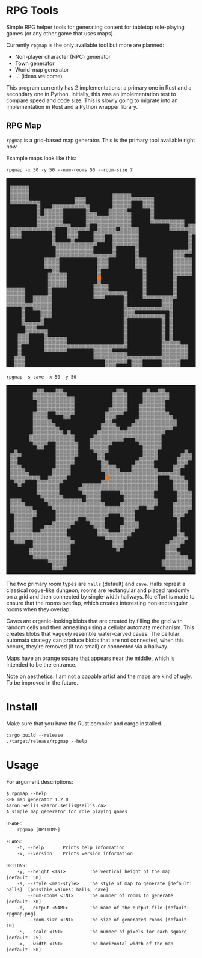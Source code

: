 # RPG Tools
Simple RPG helper tools for generating content for tabletop role-playing games
(or any other game that uses maps).

Currently `rpgmap` is the only available tool but more are planned:

* Non-player character (NPC) generator
* Town generator
* World-map generator
* ... (ideas welcome)

This program currently has 2 implementations: a primary one in Rust and a
secondary one in Python. Initially, this was an implementation test to compare
speed and code size. This is slowly going to migrate into an implementation in
Rust and a Python wrapper library.

## RPG Map
`rpgmap` is a grid-based map generator. This is the primary tool available
right now.

Example maps look like this:

```
rpgmap -x 50 -y 50 --num-rooms 50 --room-size 7
```
![Example halls map](doc/images/halls_50x50.png)

```
rpgmap -s cave -x 50 -y 50
```
![Example caves map](doc/images/caves_50x50.png)

The two primary room types are `halls` (default) and `cave`. Halls represt a
classical rogue-like dungeon; rooms are rectangular and placed randomly on a
grid and then connected by single-width hallways. No effort is made to ensure
that the rooms overlap, which creates interesting non-rectangular rooms when
they overlap.

Caves are organic-looking blobs that are created by filling the grid with
random cells and then annealing using a cellular automata mechanism. This
creates blobs that vaguely resemble water-carved caves. The cellular automata
strategy can produce blobs that are not connected, when this occurs, they're
removed (if too small) or connected via a hallway.

Maps have an orange square that appears near the middle, which is intended to
be the entrance.

Note on aesthetics: I am not a capable artist and the maps are kind of ugly. To
be improved in the future.

# Install
Make sure that you have the Rust compiler and cargo installed.
```
cargo build --release
./target/release/rpgmap --help
```

# Usage
For argument descriptions:
```
$ rpgmap --help
RPG map generator 1.2.0
Aaron Seilis <aaron.seilis@seilis.ca>
A simple map generator for role playing games

USAGE:
    rpgmap [OPTIONS]

FLAGS:
    -h, --help       Prints help information
    -V, --version    Prints version information

OPTIONS:
    -y, --height <INT>         The vertical height of the map [default: 50]
    -s, --style <map-style>    The style of map to generate [default: halls]  [possible values: halls, cave]
        --num-rooms <INT>      The number of rooms to generate [default: 30]
    -o, --output <NAME>        The name of the output file [default: rpgmap.png]
        --room-size <INT>      The size of generated rooms [default: 10]
    -S, --scale <INT>          The number of pixels for each square [default: 25]
    -x, --width <INT>          The horizontal width of the map [default: 50]
```
